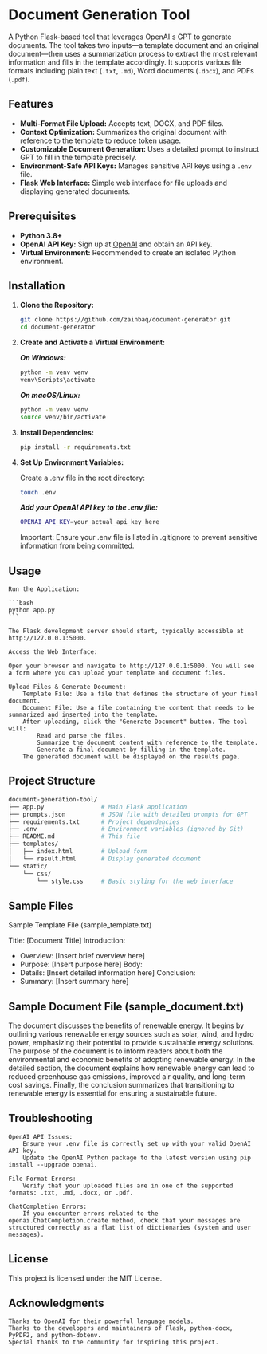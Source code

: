 # Document Generation Tool

A Python Flask-based tool that leverages OpenAI's GPT to generate documents. The tool takes two inputs—a template document and an original document—then uses a summarization process to extract the most relevant information and fills in the template accordingly. It supports various file formats including plain text (`.txt`, `.md`), Word documents (`.docx`), and PDFs (`.pdf`).

## Features

- **Multi-Format File Upload:** Accepts text, DOCX, and PDF files.
- **Context Optimization:** Summarizes the original document with reference to the template to reduce token usage.
- **Customizable Document Generation:** Uses a detailed prompt to instruct GPT to fill in the template precisely.
- **Environment-Safe API Keys:** Manages sensitive API keys using a `.env` file.
- **Flask Web Interface:** Simple web interface for file uploads and displaying generated documents.

## Prerequisites

- **Python 3.8+**
- **OpenAI API Key:** Sign up at [OpenAI](https://openai.com) and obtain an API key.
- **Virtual Environment:** Recommended to create an isolated Python environment.

## Installation

1. **Clone the Repository:**

   ```bash
   git clone https://github.com/zainbaq/document-generator.git
   cd document-generator
   ```

2. **Create and Activate a Virtual Environment:**

    ***On Windows:***

    ```bash
    python -m venv venv
    venv\Scripts\activate
    ```

    ***On macOS/Linux:***

    ```bash
    python -m venv venv
    source venv/bin/activate
    ```

3. **Install Dependencies:**

    ```bash
    pip install -r requirements.txt
    ```

4. **Set Up Environment Variables:**

    Create a .env file in the root directory:

    ```bash
    touch .env
    ```

    ***Add your OpenAI API key to the .env file:***

    ```bash
    OPENAI_API_KEY=your_actual_api_key_here
    ```

    Important: Ensure your .env file is listed in .gitignore to prevent sensitive information from being committed.

## Usage

    Run the Application:

    ```bash
    python app.py
    ```

    The Flask development server should start, typically accessible at http://127.0.0.1:5000.

    Access the Web Interface:

    Open your browser and navigate to http://127.0.0.1:5000. You will see a form where you can upload your template and document files.

    Upload Files & Generate Document:
        Template File: Use a file that defines the structure of your final document.
        Document File: Use a file containing the content that needs to be summarized and inserted into the template.
        After uploading, click the "Generate Document" button. The tool will:
            Read and parse the files.
            Summarize the document content with reference to the template.
            Generate a final document by filling in the template.
        The generated document will be displayed on the results page.

## Project Structure

```bash
document-generation-tool/
├── app.py                # Main Flask application
├── prompts.json          # JSON file with detailed prompts for GPT
├── requirements.txt      # Project dependencies
├── .env                  # Environment variables (ignored by Git)
├── README.md             # This file
├── templates/
│   ├── index.html        # Upload form
│   └── result.html       # Display generated document
└── static/
    └── css/
        └── style.css     # Basic styling for the web interface
```

## Sample Files

Sample Template File (sample_template.txt)

Title: [Document Title]
Introduction:
  - Overview: [Insert brief overview here]
  - Purpose: [Insert purpose here]
Body:
  - Details: [Insert detailed information here]
Conclusion:
  - Summary: [Insert summary here]

## Sample Document File (sample_document.txt)

The document discusses the benefits of renewable energy. It begins by outlining various renewable energy sources such as solar, wind, and hydro power, emphasizing their potential to provide sustainable energy solutions. The purpose of the document is to inform readers about both the environmental and economic benefits of adopting renewable energy. In the detailed section, the document explains how renewable energy can lead to reduced greenhouse gas emissions, improved air quality, and long-term cost savings. Finally, the conclusion summarizes that transitioning to renewable energy is essential for ensuring a sustainable future.

## Troubleshooting

    OpenAI API Issues:
        Ensure your .env file is correctly set up with your valid OpenAI API key.
        Update the OpenAI Python package to the latest version using pip install --upgrade openai.

    File Format Errors:
        Verify that your uploaded files are in one of the supported formats: .txt, .md, .docx, or .pdf.

    ChatCompletion Errors:
        If you encounter errors related to the openai.ChatCompletion.create method, check that your messages are structured correctly as a flat list of dictionaries (system and user messages).

## License

This project is licensed under the MIT License.

## Acknowledgments

    Thanks to OpenAI for their powerful language models.
    Thanks to the developers and maintainers of Flask, python-docx, PyPDF2, and python-dotenv.
    Special thanks to the community for inspiring this project.


